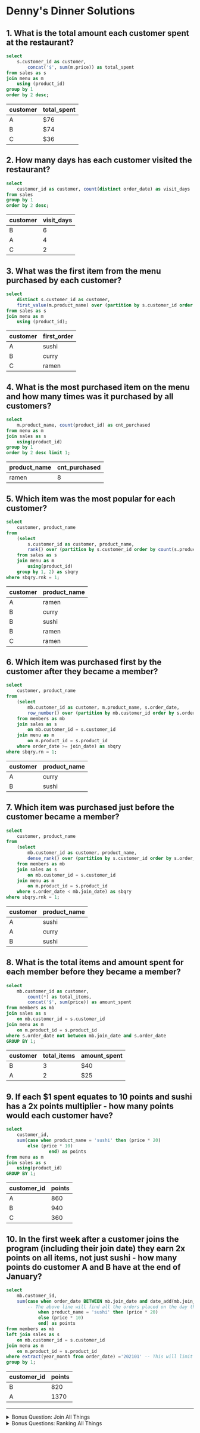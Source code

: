 # Denny's Dinner Solutions

## 1. What is the total amount each customer spent at the restaurant?
```sql
select
	s.customer_id as customer, 
    	concat('$', sum(m.price)) as total_spent
from sales as s
join menu as m
	using (product_id)
group by 1
order by 2 desc;
```
| customer | total_spent |
|----------|-------------|
| A        | $76         |
| B        | $74         |
| C        | $36         |

## 2. How many days has each customer visited the restaurant?
```sql
select
	customer_id as customer, count(distinct order_date) as visit_days
from sales
group by 1
order by 2 desc;
```
| customer | visit_days |
|----------|------------|
| B        | 6          |
| A        | 4          |
| C        | 2          |

## 3. What was the first item from the menu purchased by each customer?
```sql
select
	distinct s.customer_id as customer,
	first_value(m.product_name) over (partition by s.customer_id order by order_date asc) as first_order
from sales as s
join menu as m
	using (product_id);
```
| customer | first_order |
|----------|-------------|
| A        | sushi       |
| B        | curry       |
| C        | ramen       |

## 4. What is the most purchased item on the menu and how many times was it purchased by all customers?
```sql
select
	m.product_name, count(product_id) as cnt_purchased
from menu as m
join sales as s
	using(product_id)
group by 1
order by 2 desc limit 1;
```
| product_name | cnt_purchased |
|--------------|---------------|
| ramen        | 8             |

## 5. Which item was the most popular for each customer?
```sql
select
	customer, product_name
from 
	(select
		s.customer_id as customer, product_name,
		rank() over (partition by s.customer_id order by count(s.product_id) desc) as rnk
	from sales as s
	join menu as m
		using(product_id)
	group by 1, 2) as sbqry
where sbqry.rnk = 1;
```
| customer | product_name |
|----------|--------------|
| A        | ramen        |
| B        | curry        |
| B        | sushi        |
| B        | ramen        |
| C        | ramen        |

## 6. Which item was purchased first by the customer after they became a member?
```sql
select
	customer, product_name
from 
	(select
		mb.customer_id as customer, m.product_name, s.order_date,
		row_number() over (partition by mb.customer_id order by s.order_date asc) as rn
	from members as mb
	join sales as s
		on mb.customer_id = s.customer_id
	join menu as m
		on m.product_id = s.product_id
	where order_date >= join_date) as sbqry
where sbqry.rn = 1;
```
| customer | product_name |
|----------|--------------|
| A        | curry        |
| B        | sushi        |

## 7. Which item was purchased just before the customer became a member?
```sql
select 
	customer, product_name
from
	(select
		mb.customer_id as customer, product_name,
		dense_rank() over (partition by s.customer_id order by s.order_date desc) as rnk
	from members as mb
	join sales as s
		on mb.customer_id = s.customer_id
	join menu as m
		on m.product_id = s.product_id
	where s.order_date < mb.join_date) as sbqry
where sbqry.rnk = 1;
```
| customer | product_name |
|----------|--------------|
| A        | sushi        |
| A        | curry        |
| B        | sushi        |

## 8. What is the total items and amount spent for each member before they became a member?
```sql
select
	mb.customer_id as customer, 
    	count(*) as total_items, 
    	concat('$', sum(price)) as amount_spent
from members as mb
join sales as s
	on mb.customer_id = s.customer_id
join menu as m
	on m.product_id = s.product_id
where s.order_date not between mb.join_date and s.order_date
GROUP BY 1;
```
| customer | total_items | amount_spent |
|----------|-------------|--------------|
| B        | 3           | $40          |
| A        | 2           | $25          |

## 9. If each $1 spent equates to 10 points and sushi has a 2x points multiplier - how many points would each customer have?
```sql
select
	customer_id,
	sum(case when product_name = 'sushi' then (price * 20)
		else (price * 10)
            	end) as points
from menu as m
join sales as s
	using(product_id)
GROUP BY 1;
```
| customer_id | points |
|-------------|--------|
| A           | 860    |
| B           | 940    |
| C           | 360    |

## 10. In the first week after a customer joins the program (including their join date) they earn 2x points on all items, not just sushi - how many points do customer A and B have at the end of January?
```sql
select
	mb.customer_id,
	sum(case when order_date BETWEEN mb.join_date and date_add(mb.join_date, interval 6 day) then (price * 20)
    	-- The above line will find all the orders placed on the day the customer joined the membership and 6 days after they joined and will give them 2x points on all items.
			when product_name = 'sushi' then (price * 20)
			else (price * 10)
			end) as points
from members as mb
left join sales as s 
	on mb.customer_id = s.customer_id
join menu as m 
	on m.product_id = s.product_id
where extract(year_month from order_date) ='202101' -- This will limit the date range to the month of January.
group by 1;
```
| customer_id | points |
|-------------|--------|
| B           | 820    |
| A           | 1370   |

--- 

<details>
<summary>
Bonus Question: Join All Things
</summary>
The following questions are related creating basic data tables that Danny and his team can use to quickly derive insights without needing to join the underlying tables using SQL.

```sql
select
	s.customer_id, s.order_date, m.product_name, 
	concat('$', price) as price,
	case when s.customer_id not in (select customer_id from members) then 'N'
	-- The above line will limit customers to those that exist in the members table, therefor excluding customer C.
		 when s.order_date >= mb.join_date then 'Y'
		 else 'N'
	end as member
from members as mb
right join sales as s
	using (customer_id)
join menu as m
	using(product_id)
order by 1,2, 4 desc;
```
| customer_id | order_date | product_name | price | member |
|-------------|------------|--------------|-------|--------|
| A           | 2021-01-01 | curry        | $15   | N      |
| A           | 2021-01-01 | sushi        | $10   | N      |
| A           | 2021-01-07 | curry        | $15   | Y      |
| A           | 2021-01-10 | ramen        | $12   | Y      |
| A           | 2021-01-11 | ramen        | $12   | Y      |
| A           | 2021-01-11 | ramen        | $12   | Y      |
| B           | 2021-01-01 | curry        | $15   | N      |
| B           | 2021-01-02 | curry        | $15   | N      |
| B           | 2021-01-04 | sushi        | $10   | N      |
| B           | 2021-01-11 | sushi        | $10   | Y      |
| B           | 2021-01-16 | ramen        | $12   | Y      |
| B           | 2021-02-01 | ramen        | $12   | Y      |
| C           | 2021-01-01 | ramen        | $12   | N      |
| C           | 2021-01-01 | ramen        | $12   | N      |
| C           | 2021-01-07 | ramen        | $12   | N      |

</details>

<details>
<summary>
Bonus Questions: Ranking All Things
</summary>
Danny also requires further information about the ranking of customer products, but he purposely does not need the ranking for non-member purchases so he expects null ranking values for the records when customers are not yet part of the loyalty program.

 ```sql
select *,
case when member = 'Y' then dense_rank() over (partition by customer_id, member order by order_date)
-- Partitioning by customer_id and member will allow dense_rank() to only count customer who are member.
	else null
	end as ranking
from
	(select
		s.customer_id, s.order_date, m.product_name, 
		concat('$', price) as price,
		case when s.customer_id not in (select customer_id from members) then 'N'
			when s.order_date >= mb.join_date then 'Y'
			else 'N'
			end as member
	from members as mb
	right join sales as s
		using (customer_id)
	join menu as m
		using(product_id)
	order by 1,2, 4 desc) as sbqry;
```
| customer_id | order_date | product_name | price | member | ranking |
|-------------|------------|--------------|-------|--------|---------|
| A           | 2021-01-01 | curry        | $15   | N      | NULL    |
| A           | 2021-01-01 | sushi        | $10   | N      | NULL    |
| A           | 2021-01-07 | curry        | $15   | Y      | 1       |
| A           | 2021-01-10 | ramen        | $12   | Y      | 2       |
| A           | 2021-01-11 | ramen        | $12   | Y      | 3       |
| A           | 2021-01-11 | ramen        | $12   | Y      | 3       |
| B           | 2021-01-01 | curry        | $15   | N      | NULL    |
| B           | 2021-01-02 | curry        | $15   | N      | NULL    |
| B           | 2021-01-04 | sushi        | $10   | N      | NULL    |
| B           | 2021-01-11 | sushi        | $10   | Y      | 1       |
| B           | 2021-01-16 | ramen        | $12   | Y      | 2       |
| B           | 2021-02-01 | ramen        | $12   | Y      | 3       |
| C           | 2021-01-01 | ramen        | $12   | N      | NULL    |
| C           | 2021-01-01 | ramen        | $12   | N      | NULL    |
| C           | 2021-01-07 | ramen        | $12   | N      | NULL    |

</details>











